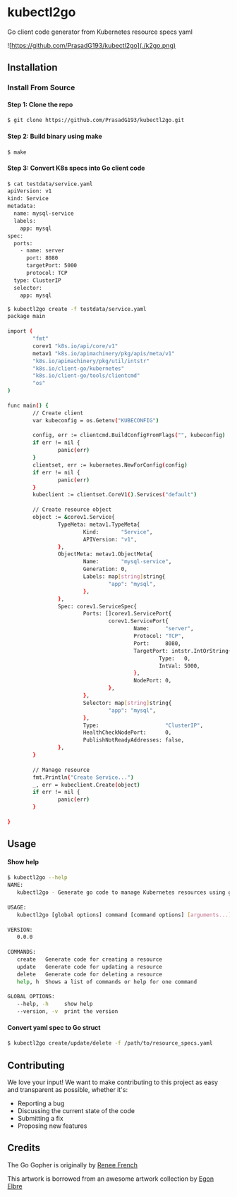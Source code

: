 # kubectl2go

Go client code generator from Kubernetes resource specs yaml

![https://github.com/PrasadG193/kubectl2go](./k2go.png)

## Installation

### Install From Source

#### Step 1: Clone the repo
```bash
$ git clone https://github.com/PrasadG193/kubectl2go.git
```

#### Step 2: Build binary using make
```bash
$ make
```

#### Step 3: Convert K8s specs into Go client code

```bash
$ cat testdata/service.yaml
apiVersion: v1
kind: Service
metadata:
  name: mysql-service
  labels:
    app: mysql
spec:
  ports:
    - name: server
      port: 8080
      targetPort: 5000
      protocol: TCP
  type: ClusterIP
  selector:
    app: mysql

```

```bash
$ kubectl2go create -f testdata/service.yaml
package main

import (
        "fmt"
        corev1 "k8s.io/api/core/v1"
        metav1 "k8s.io/apimachinery/pkg/apis/meta/v1"
        "k8s.io/apimachinery/pkg/util/intstr"
        "k8s.io/client-go/kubernetes"
        "k8s.io/client-go/tools/clientcmd"
        "os"
)

func main() {
        // Create client
        var kubeconfig = os.Getenv("KUBECONFIG")

        config, err := clientcmd.BuildConfigFromFlags("", kubeconfig)
        if err != nil {
                panic(err)
        }
        clientset, err := kubernetes.NewForConfig(config)
        if err != nil {
                panic(err)
        }
        kubeclient := clientset.CoreV1().Services("default")

        // Create resource object
        object := &corev1.Service{
                TypeMeta: metav1.TypeMeta{
                        Kind:       "Service",
                        APIVersion: "v1",
                },
                ObjectMeta: metav1.ObjectMeta{
                        Name:       "mysql-service",
                        Generation: 0,
                        Labels: map[string]string{
                                "app": "mysql",
                        },
                },
                Spec: corev1.ServiceSpec{
                        Ports: []corev1.ServicePort{
                                corev1.ServicePort{
                                        Name:     "server",
                                        Protocol: "TCP",
                                        Port:     8080,
                                        TargetPort: intstr.IntOrString{
                                                Type:   0,
                                                IntVal: 5000,
                                        },
                                        NodePort: 0,
                                },
                        },
                        Selector: map[string]string{
                                "app": "mysql",
                        },
                        Type:                     "ClusterIP",
                        HealthCheckNodePort:      0,
                        PublishNotReadyAddresses: false,
                },
        }

        // Manage resource
        fmt.Println("Create Service...")
        _, err = kubeclient.Create(object)
        if err != nil {
                panic(err)
        }

}
```

## Usage

#### Show help

```bash
$ kubectl2go --help
NAME:
   kubectl2go - Generate go code to manage Kubernetes resources using go-client sdks

USAGE:
   kubectl2go [global options] command [command options] [arguments...]

VERSION:
   0.0.0

COMMANDS:
   create   Generate code for creating a resource
   update   Generate code for updating a resource
   delete   Generate code for deleting a resource
   help, h  Shows a list of commands or help for one command

GLOBAL OPTIONS:
   --help, -h     show help
   --version, -v  print the version

```

#### Convert yaml spec to Go struct

```bash
$ kubectl2go create/update/delete -f /path/to/resource_specs.yaml
```

## Contributing

We love your input! We want to make contributing to this project as easy and transparent as possible, whether it's:
- Reporting a bug
- Discussing the current state of the code
- Submitting a fix
- Proposing new features

## Credits
The Go Gopher is originally by [Renee French](http://reneefrench.blogspot.com/)

This artwork is borrowed from an awesome artwork collection by [Egon Elbre](https://github.com/egonelbre/gophers)
